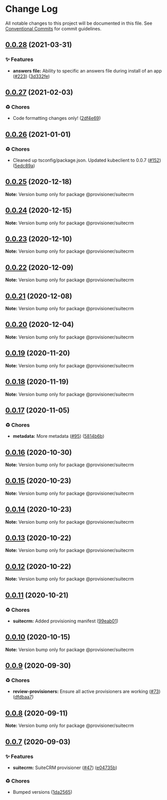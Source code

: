 # Change Log

All notable changes to this project will be documented in this file.
See [Conventional Commits](https://conventionalcommits.org) for commit guidelines.

## [0.0.28](https://github.com/c6o/provisioners/compare/v0.0.27...v0.0.28) (2021-03-31)


### ✨ Features

* **answers file:** Ability to specific an answers file during install of an app ([#223](https://github.com/c6o/provisioners/issues/223)) ([3d332fe](https://github.com/c6o/provisioners/commit/3d332fe887c87e38ba550351c8a0e706e7f8271e))





## [0.0.27](https://github.com/c6o/provisioners/compare/v0.0.26...v0.0.27) (2021-02-03)


### ♻️ Chores

* Code formatting changes only! ([2df4e69](https://github.com/c6o/provisioners/commit/2df4e69ed0b6050e0f6f9ddbf8400273e7c8eff0))





## [0.0.26](https://github.com/c6o/provisioners/compare/v0.0.25...v0.0.26) (2021-01-01)


### ♻️ Chores

* Cleaned up tsconfig/package.json. Updated kubeclient to 0.0.7 ([#152](https://github.com/c6o/provisioners/issues/152)) ([5edc89a](https://github.com/c6o/provisioners/commit/5edc89a41bdd305c9f3650691454e8dfb32d128f))





## [0.0.25](https://github.com/c6o/provisioners/compare/v0.0.24...v0.0.25) (2020-12-18)

**Note:** Version bump only for package @provisioner/suitecrm





## [0.0.24](https://github.com/c6o/provisioners/compare/v0.0.23...v0.0.24) (2020-12-15)

**Note:** Version bump only for package @provisioner/suitecrm





## [0.0.23](https://github.com/c6o/provisioners/compare/v0.0.22...v0.0.23) (2020-12-10)

**Note:** Version bump only for package @provisioner/suitecrm





## [0.0.22](https://github.com/c6o/provisioners/compare/v0.0.21...v0.0.22) (2020-12-09)

**Note:** Version bump only for package @provisioner/suitecrm





## [0.0.21](https://github.com/c6o/provisioners/compare/v0.0.20...v0.0.21) (2020-12-08)

**Note:** Version bump only for package @provisioner/suitecrm





## [0.0.20](https://github.com/c6o/provisioners/compare/v0.0.19...v0.0.20) (2020-12-04)

**Note:** Version bump only for package @provisioner/suitecrm





## [0.0.19](https://github.com/c6o/provisioners/compare/v0.0.18...v0.0.19) (2020-11-20)

**Note:** Version bump only for package @provisioner/suitecrm





## [0.0.18](https://github.com/c6o/provisioners/compare/v0.0.17...v0.0.18) (2020-11-19)

**Note:** Version bump only for package @provisioner/suitecrm





## [0.0.17](https://github.com/c6o/provisioners/compare/v0.0.16...v0.0.17) (2020-11-05)


### ♻️ Chores

* **metadata:** More metadata ([#95](https://github.com/c6o/provisioners/issues/95)) ([5814b6b](https://github.com/c6o/provisioners/commit/5814b6b32af95c63e64b2ed166ca8138b82dc229))





## [0.0.16](https://github.com/c6o/provisioners/compare/v0.0.15...v0.0.16) (2020-10-30)

**Note:** Version bump only for package @provisioner/suitecrm





## [0.0.15](https://github.com/c6o/provisioners/compare/v0.0.14...v0.0.15) (2020-10-23)

**Note:** Version bump only for package @provisioner/suitecrm





## [0.0.14](https://github.com/c6o/provisioners/compare/v0.0.13...v0.0.14) (2020-10-23)

**Note:** Version bump only for package @provisioner/suitecrm





## [0.0.13](https://github.com/c6o/provisioners/compare/v0.0.12...v0.0.13) (2020-10-22)

**Note:** Version bump only for package @provisioner/suitecrm





## [0.0.12](https://github.com/c6o/provisioners/compare/v0.0.11...v0.0.12) (2020-10-22)

**Note:** Version bump only for package @provisioner/suitecrm





## [0.0.11](https://github.com/c6o/provisioners/compare/v0.0.10...v0.0.11) (2020-10-21)


### ♻️ Chores

* **suitecrm:** Added provisioning manifest ([99eab01](https://github.com/c6o/provisioners/commit/99eab0155f8f7485d047f24aa73d846ecc7d8326))





## [0.0.10](https://github.com/c6o/provisioners/compare/v0.0.9...v0.0.10) (2020-10-15)

**Note:** Version bump only for package @provisioner/suitecrm





## [0.0.9](https://github.com/c6o/provisioners/compare/v0.0.8...v0.0.9) (2020-09-30)


### ♻️ Chores

* **review-provisioners:** Ensure all active provisioners are working ([#73](https://github.com/c6o/provisioners/issues/73)) ([dfdbaa7](https://github.com/c6o/provisioners/commit/dfdbaa769aafadc04be32079e413ab69ca5692f0))





## [0.0.8](https://github.com/c6o/provisioners/compare/v0.0.7...v0.0.8) (2020-09-11)

**Note:** Version bump only for package @provisioner/suitecrm





## [0.0.7](https://github.com/c6o/provisioners/compare/v0.0.6...v0.0.7) (2020-09-03)


### ✨ Features

* **suitecrm:** SuiteCRM provisioner ([#47](https://github.com/c6o/provisioners/issues/47)) ([e04735b](https://github.com/c6o/provisioners/commit/e04735b8dd318883f1f6fcd888f976b255f113f5))


### ♻️ Chores

* Bumped versions ([1da2565](https://github.com/c6o/provisioners/commit/1da25659e5cbe7989a20537e62f2cc730005a699))
